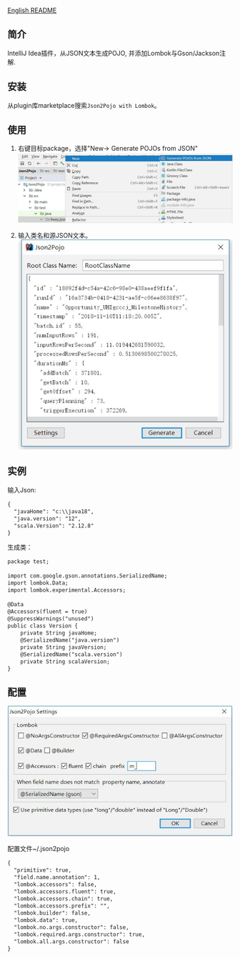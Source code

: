 [English README](README.md)

## 简介
IntelliJ Idea插件，从JSON文本生成POJO, 并添加Lombok与Gson/Jackson注解.

## 安装
从plugin库marketplace搜索`Json2Pojo with Lombok`。

## 使用
1. 右键目标package，选择"New-> Generate POJOs from JSON"  
![Context menu](image/menu.jpg "菜单")

2. 输入类名和源JSON文本。  
![Input UI](image/input.jpg "输入")

## 实例
输入Json:

	{
	  "javaHome": "c:\\java18",
	  "java.version": "12",
	  "scala.Version": "2.12.8"
	}

生成类：

    package test;

    import com.google.gson.annotations.SerializedName;
    import lombok.Data;
    import lombok.experimental.Accessors;

    @Data
    @Accessors(fluent = true)
    @SuppressWarnings("unused")
    public class Version {
        private String javaHome;
        @SerializedName("java.version")
        private String javaVersion;
        @SerializedName("scala.version")
        private String scalaVersion;
    }

## 配置
![Settings UI](image/config.jpg "配置界面")

配置文件~/.json2pojo

    {
      "primitive": true,
      "field.name.annotation": 1,
      "lombok.accessors": false,
      "lombok.accessors.fluent": true,
      "lombok.accessors.chain": true,
      "lombok.accessors.prefix": "",
      "lombok.builder": false,
      "lombok.data": true,
      "lombok.no.args.constructor": false,
      "lombok.required.args.constructor": true,
      "lombok.all.args.constructor": false
    }


